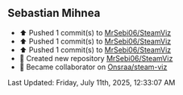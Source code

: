 <h2>Sebastian Mihnea</h2>

<!--RECENT_ACTIVITY:start-->
- ⬆️ Pushed 1 commit(s) to [MrSebi06/SteamViz](https://github.com/MrSebi06/SteamViz)<br>
- ⬆️ Pushed 1 commit(s) to [MrSebi06/SteamViz](https://github.com/MrSebi06/SteamViz)<br>
- ⬆️ Pushed 1 commit(s) to [MrSebi06/SteamViz](https://github.com/MrSebi06/SteamViz)<br>
- 📔 Created new repository [MrSebi06/SteamViz](https://github.com/MrSebi06/SteamViz)<br>
- 🤝 Became collaborator on [Onsraa/steam-viz](https://github.com/Onsraa/steam-viz)<br>
<!--RECENT_ACTIVITY:end-->
<!--RECENT_ACTIVITY:last_update-->
Last Updated: Friday, July 11th, 2025, 12:33:07 AM
<!--RECENT_ACTIVITY:last_update_end-->

<!---LOL-STATS-START-HERE--->
<!---LOL-STATS-END-HERE--->
